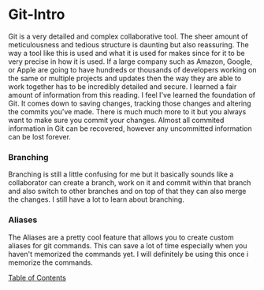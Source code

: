 # Git-Intro #
Git is a very detailed and complex collaborative tool. The sheer amount of meticulousness and tedious structure is daunting but also reassuring. The way a tool like this is used and what it is used for makes since for it to be very precise in how it is used. If a large company such as Amazon, Google, or Apple are going to have hundreds or thousands of developers working on the same or multiple projects and updates then the way they are able to work together has to be incredibly detailed and secure. I learned a fair amount of information from this reading. I feel I've learned the foundation of Git. It comes down to saving changes, tracking those changes and altering the commits you've made. There is much much more to it but you always want to make sure you commit your changes. Almost all commited information in Git can be recovered, however any uncommitted information can be lost forever.

### Branching ###

Branching is still a little confusing for me but it basically sounds like a collaborator can create a branch, work on it and commit within that branch and also switch to other branches and on top of that they can also merge the changes. I still have a lot to learn about branching.

### Aliases ###

The Aliases are a pretty cool feature that allows you to create custom aliases for git commands. This can save a lot of time especially when you haven't memorized the commands yet. I will definitely be using this once i memorize the commands.

[Table of Contents](https://marco-senpai.github.io/Homepage.git.io/)

